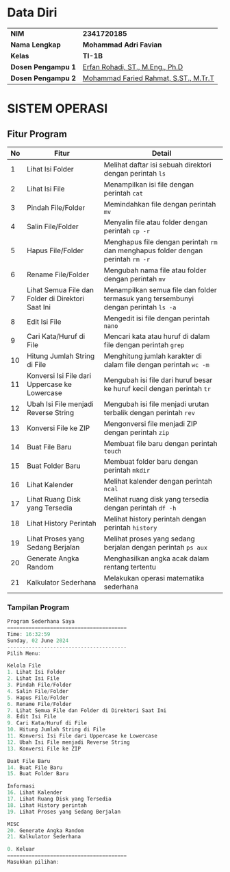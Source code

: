 # Data Diri

|                |                                   |
|----------------|-----------------------------------|
| **NIM**        | **2341720185**                        |
| **Nama Lengkap** | **Mohammad Adri Favian**            |
| **Kelas**      | **TI-1B**                             |
| **Dosen Pengampu 1** | [Erfan Rohadi, ST., M.Eng., Ph.D](https://scholar.google.co.id/citations?user=i9ivLAkAAAAJ&hl=id) |
| **Dosen Pengampu 2** | [Mohammad Faried Rahmat, S.ST., M.Tr.T](https://github.com/fariedrahmat) |

# SISTEM OPERASI

## Fitur Program

| No | Fitur                                           | Detail                                                                 |
|----|-------------------------------------------------|------------------------------------------------------------------------|
| 1  | Lihat Isi Folder                                | Melihat daftar isi sebuah direktori dengan perintah `ls`             |
| 2  | Lihat Isi File                                  | Menampilkan isi file dengan perintah `cat`                              |
| 3  | Pindah File/Folder                              | Memindahkan file dengan perintah `mv`                                   |
| 4  | Salin File/Folder                               | Menyalin file atau folder dengan perintah `cp -r`                       |
| 5  | Hapus File/Folder                               | Menghapus file dengan perintah `rm` dan menghapus folder dengan perintah `rm -r` |
| 6  | Rename File/Folder                              | Mengubah nama file atau folder dengan perintah `mv`                     |
| 7  | Lihat Semua File dan Folder di Direktori Saat Ini | Menampilkan semua file dan folder termasuk yang tersembunyi dengan perintah `ls -a` |
| 8  | Edit Isi File                                   | Mengedit isi file dengan perintah `nano`                                |
| 9  | Cari Kata/Huruf di File                         | Mencari kata atau huruf di dalam file dengan perintah `grep`            |
| 10 | Hitung Jumlah String di File                    | Menghitung jumlah karakter di dalam file dengan perintah `wc -m`        |
| 11 | Konversi Isi File dari Uppercase ke Lowercase   | Mengubah isi file dari huruf besar ke huruf kecil dengan perintah `tr`  |
| 12 | Ubah Isi File menjadi Reverse String            | Mengubah isi file menjadi urutan terbalik dengan perintah `rev`         |
| 13 | Konversi File ke ZIP                            | Mengonversi file menjadi ZIP dengan perintah `zip`                      |
| 14 | Buat File Baru                                  | Membuat file baru dengan perintah `touch`                               |
| 15 | Buat Folder Baru                                | Membuat folder baru dengan perintah `mkdir`                             |
| 16 | Lihat Kalender                                  | Melihat kalender dengan perintah `ncal`                                 |
| 17 | Lihat Ruang Disk yang Tersedia                  | Melihat ruang disk yang tersedia dengan perintah `df -h`                |
| 18 | Lihat History Perintah                          | Melihat history perintah dengan perintah `history`                      |
| 19 | Lihat Proses yang Sedang Berjalan               | Melihat proses yang sedang berjalan dengan perintah `ps aux`            |
| 20 | Generate Angka Random                           | Menghasilkan angka acak dalam rentang tertentu                          |
| 21 | Kalkulator Sederhana                            | Melakukan operasi matematika sederhana                                  |

### Tampilan Program
```go
Program Sederhana Saya
=======================================
Time: 16:32:59
Sunday, 02 June 2024
---------------------------------------
Pilih Menu:

Kelola File
1. Lihat Isi Folder
2. Lihat Isi File
3. Pindah File/Folder
4. Salin File/Folder
5. Hapus File/Folder
6. Rename File/Folder
7. Lihat Semua File dan Folder di Direktori Saat Ini
8. Edit Isi File
9. Cari Kata/Huruf di File
10. Hitung Jumlah String di File
11. Konversi Isi File dari Uppercase ke Lowercase
12. Ubah Isi File menjadi Reverse String
13. Konversi File ke ZIP

Buat File Baru
14. Buat File Baru
15. Buat Folder Baru

Informasi
16. Lihat Kalender
17. Lihat Ruang Disk yang Tersedia
18. Lihat History perintah
19. Lihat Proses yang Sedang Berjalan

MISC
20. Generate Angka Random
21. Kalkulator Sederhana

0. Keluar
=======================================
Masukkan pilihan:
```